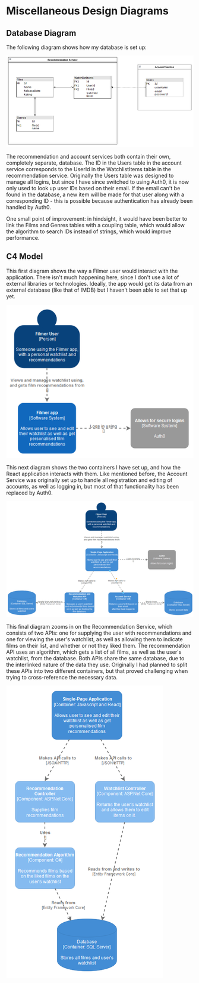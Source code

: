 # Miscellaneous Design Diagrams

## Database Diagram
The following diagram shows how my database is set up:

![Database diagram](https://github.com/FilmerApp/.github/blob/main/images/Database%20Diagram.png)

The recommendation and account services both contain their own, completely separate, database. The ID in the Users table in the account service corresponds to the UserId in the WatchlistItems table in the recommendation service. Originally the Users table was designed to manage all logins, but since I have since switched to using Auth0, it is now only used to look up user IDs based on their email. If the email can't be found in the database, a new item will be made for that user along with a corresponding ID - this is possible because authentication has already been handled by Auth0.

One small point of improvement: in hindsight, it would have been better to link the Films and Genres tables with a coupling table, which would allow the algorithm to search IDs instead of strings, which would improve performance.

## C4 Model
This first diagram shows the way a Filmer user would interact with the application. There isn't much happening here, since I don't use a lot of external libraries or technologies. Ideally, the app would get its data from an external database (like that of IMDB) but I haven't been able to set that up yet.

![C4 Model - Context](https://github.com/FilmerApp/.github/blob/main/images/C4%20Model%20-%20Context.png)

This next diagram shows the two containers I have set up, and how the React application interacts with them. Like mentioned before, the Account Service was originally set up to handle all registration and editing of accounts, as well as logging in, but most of that functionality has been replaced by Auth0.

![C4 Model - Container](https://github.com/FilmerApp/.github/blob/main/images/C4%20Model%20-%20Container.png)

This final diagram zooms in on the Recommendation Service, which consists of two APIs: one for supplying the user with recommendations and one for viewing the user's watchlist, as well as allowing them to indicate films on their list, and whether or not they liked them. The recommendation API uses an algorithm, which gets a list of all films, as well as the user's watchlist, from the database. Both APIs share the same database, due to the interlinked nature of the data they use. Originally I had planned to split these APIs into two different containers, but that proved challenging when trying to cross-reference the necessary data.

![C4 Model - Component](https://github.com/FilmerApp/.github/blob/main/images/C4%20Model%20-%20Component.png)
